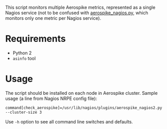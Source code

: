 This script monitors multiple Aerospike metrics, represented as a single Nagios service
(not to be confused with [aerospike_nagios.py](https://github.com/aerospike/aerospike-nagios),
which monitors only one metric per Nagios service).

# Requirements

- Python 2
- `asinfo` tool

# Usage

The script should be installed on each node in Aerospike cluster. Sample usage
(a line from Nagios NRPE config file):

    command[check_aerospike]=/usr/lib/nagios/plugins/aerospike_nagios2.py --cluster-size 3 

Use `-h` option to see all command line switches and defaults.
